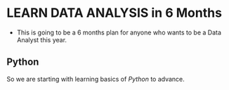 # LEARN DATA ANALYSIS in 6 Months

- This is going to be a 6 months plan for anyone who wants to be a Data Analyst this year.

## Python

So we are starting with learning basics of *Python* to advance.

